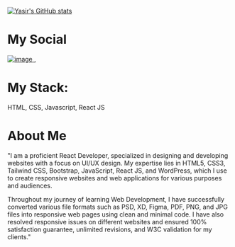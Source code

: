 [![Yasir's GitHub stats](https://github-readme-stats.vercel.app/api?username=developer-yasir)](https://github.com/anuraghazra/github-readme-stats)

# My Social 
<a href="https://www.linkedin.com/in/developer-yasir/">![image](https://github.com/developer-yasir/developer-yasir/assets/146189016/d2d107c4-4f0b-4508-94cd-57cb0d1b97d4) </a>, 
# My Stack: 
HTML, CSS, Javascript, React JS

# About Me 
"I am a proficient React Developer, specialized in designing and developing websites with a focus on UI/UX design. My expertise lies in HTML5, CSS3, Tailwind CSS, Bootstrap, JavaScript, React JS, and WordPress, which I use to create responsive websites and web applications for various purposes and audiences.

Throughout my journey of learning Web Development, I have successfully converted various file formats such as PSD, XD, Figma, PDF, PNG, and JPG files into responsive web pages using clean and minimal code. I have also resolved responsive issues on different websites and ensured 100% satisfaction guarantee, unlimited revisions, and W3C validation for my clients."

<!---
developer-yasir/developer-yasir is a ✨ special ✨ repository because its `README.md` (this file) appears on your GitHub profile.
You can click the Preview link to take a look at your changes.
--->
